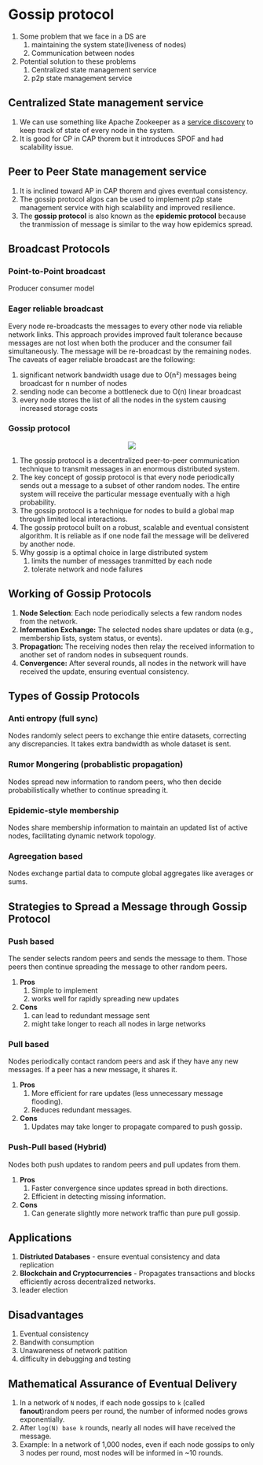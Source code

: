 # Gossip protocol

1. Some problem that we face in a DS are
   1. maintaining the system state(liveness of nodes)
   2. Communication between nodes
2. Potential solution to these problems
   1. Centralized state management service
   2. p2p state management service

## Centralized State management service

1. We can use something like Apache Zookeeper as a [service discovery](../Things-to-Know-when-building-Microservice.md#service-discovery) to keep track of state of every node in the system.
2. It is good for CP in CAP thorem but it introduces SPOF and had scalability issue.

## Peer to Peer State management service

1. It is inclined toward AP in CAP thorem and gives eventual consistency.
2. The gossip protocol algos can be used to implement p2p state management service with high scalability and improved resilience.
3. The **gossip protocol** is also known as the **epidemic protocol** because the tranmission of message is similar to the way how epidemics spread.

## Broadcast Protocols

### Point-to-Point broadcast

Producer consumer model

### Eager reliable broadcast

Every node re-broadcasts the messages to every other node via reliable network links. This approach provides improved fault tolerance because messages are not lost when both the producer and the consumer fail simultaneously. The message will be re-broadcast by the remaining nodes. The caveats of eager reliable broadcast are the following:

1. significant network bandwidth usage due to O(n²) messages being broadcast for n number of nodes
2. sending node can become a bottleneck due to O(n) linear broadcast
3. every node stores the list of all the nodes in the system causing increased storage costs

### Gossip protocol

<p align="center">
    <img src="/img/hld/gossip.gif" />
</p>

1. The gossip protocol is a decentralized peer-to-peer communication technique to transmit messages in an enormous distributed system.
2. The key concept of gossip protocol is that every node periodically sends out a message to a subset of other random nodes. The entire system will receive the particular message eventually with a high probability.
3. The gossip protocol is a technique for nodes to build a global map through limited local interactions.
4. The gossip protocol built on a robust, scalable and eventual consistent algorithm. It is reliable as if one node fail the message will be delivered by another node.
5. Why gossip is a optimal choice in large distributed system
   1. limits the number of messages tranmitted by each node
   2. tolerate network and node failures

## Working of Gossip Protocols

1. **Node Selection**: Each node periodically selects a few random nodes from the network.
2. **Information Exchange:** The selected nodes share updates or data (e.g., membership lists, system status, or events).
3. **Propagation:** The receiving nodes then relay the received information to another set of random nodes in subsequent rounds.
4. **Convergence:** After several rounds, all nodes in the network will have received the update, ensuring eventual consistency.

## Types of Gossip Protocols

### Anti entropy (full sync)

Nodes randomly select peers to exchange thie entire datasets, correcting any discrepancies. It takes extra bandwidth as whole dataset is sent.

### Rumor Mongering (probablistic propagation)

Nodes spread new information to random peers, who then decide probabilistically whether to continue spreading it.

### Epidemic-style membership

Nodes share membership information to maintain an updated list of active nodes, facilitating dynamic network topology.

### Agreegation based

Nodes exchange partial data to compute global aggregates like averages or sums.

## Strategies to Spread a Message through Gossip Protocol

### Push based

The sender selects random peers and sends the message to them. Those peers then continue spreading the message to other random peers.

1. **Pros**
   1. Simple to implement
   2. works well for rapidly spreading new updates
2. **Cons**
   1. can lead to redundant message sent
   2. might take longer to reach all nodes in large networks

### Pull based

Nodes periodically contact random peers and ask if they have any new messages. If a peer has a new message, it shares it.

1. **Pros**
   1. More efficient for rare updates (less unnecessary message flooding).
   2. Reduces redundant messages.
2. **Cons**
   1. Updates may take longer to propagate compared to push gossip.

### Push-Pull based (Hybrid)

Nodes both push updates to random peers and pull updates from them.

1. **Pros**
   1. Faster convergence since updates spread in both directions.
   2. Efficient in detecting missing information.
2. **Cons**
   1. Can generate slightly more network traffic than pure pull gossip.

## Applications

1. **Distriuted Databases** - ensure eventual consistency and data replication
2. **Blockchain and Cryptocurrencies** - Propagates transactions and blocks efficiently across decentralized networks.
3. leader election

## Disadvantages

1. Eventual consistency
2. Bandwith consumption
3. Unawareness of network patition
4. difficulty in debugging and testing

## Mathematical Assurance of Eventual Delivery

1. In a network of `N` nodes, if each node gossips to `k` (called **fanout**)random peers per round, the number of informed nodes grows exponentially.
2. After `log(N) base k` rounds, nearly all nodes will have received the message.
3. Example: In a network of 1,000 nodes, even if each node gossips to only 3 nodes per round, most nodes will be informed in ~10 rounds.

